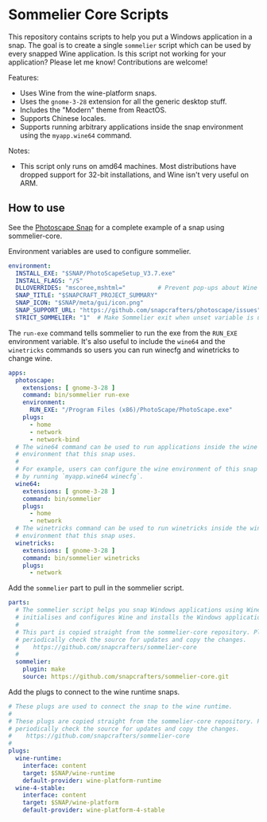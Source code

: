 # Sommelier Core Scripts

This repository contains scripts to help you put a Windows application in a snap. The goal is to create a single `sommelier` script which can be used by every snapped Wine application. Is this script not working for your application? Please let me know! Contributions are welcome!

Features:

* Uses Wine from the wine-platform snaps.
* Uses the `gnome-3-28` extension for all the generic desktop stuff.
* Includes the "Modern" theme from ReactOS.
* Supports Chinese locales.
* Supports running arbitrary applications inside the snap environment using the `myapp.wine64` command.

Notes:

* This script only runs on amd64 machines. Most distributions have dropped support for 32-bit installations, and Wine isn't very useful on ARM.

## How to use

See the [Photoscape Snap](https://github.com/snapcrafters/photoscape) for a complete example of a snap using sommelier-core.

Environment variables are used to configure sommelier.

```yaml
environment:
  INSTALL_EXE: "$SNAP/PhotoScapeSetup_V3.7.exe"
  INSTALL_FLAGS: "/S"
  DLLOVERRIDES: "mscoree,mshtml="         # Prevent pop-ups about Wine Mono and Wine Gecko
  SNAP_TITLE: "$SNAPCRAFT_PROJECT_SUMMARY"
  SNAP_ICON: "$SNAP/meta/gui/icon.png"
  SNAP_SUPPORT_URL: "https://github.com/snapcrafters/photoscape/issues"
  STRICT_SOMMELIER: "1"  # Make Sommelier exit when unset variable is used. (useful to find bugs)
```

The `run-exe` command tells sommelier to run the exe from the `RUN_EXE` environment variable. It's also useful to include the `wine64` and the `winetricks` commands so users you can run winecfg and winetricks to change wine.

```yaml
apps:
  photoscape:
    extensions: [ gnome-3-28 ]
    command: bin/sommelier run-exe
    environment:
      RUN_EXE: "/Program Files (x86)/PhotoScape/PhotoScape.exe"
    plugs:
      - home
      - network
      - network-bind
  # The wine64 command can be used to run applications inside the wine
  # environment that this snap uses.
  #
  # For example, users can configure the wine environment of this snap
  # by running `myapp.wine64 winecfg`.
  wine64:
    extensions: [ gnome-3-28 ]
    command: bin/sommelier
    plugs:
      - home
      - network
  # The winetricks command can be used to run winetricks inside the wine
  # environment that this snap uses.
  winetricks:
    extensions: [ gnome-3-28 ]
    command: bin/sommelier winetricks
    plugs:
      - network
```

Add the `sommelier` part to pull in the sommelier script.

```yaml
parts:
  # The sommelier script helps you snap Windows applications using Wine. It 
  # initialises and configures Wine and installs the Windows application.
  #
  # This part is copied straight from the sommelier-core repository. Please
  # periodically check the source for updates and copy the changes.
  #    https://github.com/snapcrafters/sommelier-core
  #
  sommelier:
    plugin: make
    source: https://github.com/snapcrafters/sommelier-core.git
```

Add the plugs to connect to the wine runtime snaps.

```yaml
# These plugs are used to connect the snap to the wine runtime.
#
# These plugs are copied straight from the sommelier-core repository. Please
# periodically check the source for updates and copy the changes.
#    https://github.com/snapcrafters/sommelier-core
#
plugs:
  wine-runtime:
    interface: content
    target: $SNAP/wine-runtime
    default-provider: wine-platform-runtime
  wine-4-stable:
    interface: content
    target: $SNAP/wine-platform
    default-provider: wine-platform-4-stable
```
